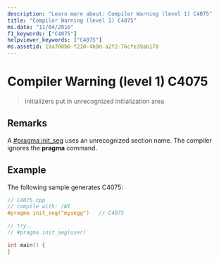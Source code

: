 ```yaml
---
description: "Learn more about: Compiler Warning (level 1) C4075"
title: "Compiler Warning (level 1) C4075"
ms.date: "11/04/2016"
f1_keywords: ["C4075"]
helpviewer_keywords: ["C4075"]
ms.assetid: 19a700b6-f210-4b9d-a2f2-76cfe39ab178
---
```

# Compiler Warning (level 1) C4075

> initializers put in unrecognized initialization area

## Remarks

A [#pragma init_seg](../../preprocessor/init-seg.md) uses an unrecognized section name. The compiler ignores the **pragma** command.

## Example

The following sample generates C4075:

```cpp
// C4075.cpp
// compile with: /W1
#pragma init_seg("mysegg")   // C4075

// try..
// #pragma init_seg(user)

int main() {
}
```
